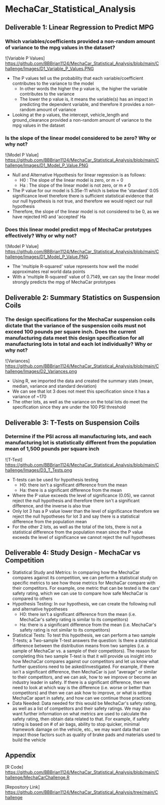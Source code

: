 # MechaCar_Statistical_Analysis

## Deliverable 1: Linear Regression to Predict MPG
### Which variables/coefficients provided a non-random amount of variance to the mpg values in the dataset?
![Variable P Values] https://github.com/BBBrian1124/MechaCar_Statistical_Analysis/blob/main/Challenge/Images/D1_Variable_P_Values.PNG
* The P values tell us the probability that each variable/coefficient contributes to the variance to the model
  * In other words the higher the p value is, the higher the variable contributes to the variance
  * The lower the p value is, it means the variable(s) has an impact in predicting the dependent variable, and therefore it provides a non-random amount of variance
* Looking at the p values, the intercept, vehicle_length and ground_clearance provided a non-random amount of variance to the mpg values in the dataset
### Is the slope of the linear model considered to be zero? Why or why not?
![Model P Value] https://github.com/BBBrian1124/MechaCar_Statistical_Analysis/blob/main/Challenge/Images/D1_Model_P_Value.PNG
* Null and Alternative Hypothesis for linear regression is as follows:
   * H0 : The slope of the linear model is zero, or m = 0
   * Ha : The slope of the linear model is not zero, or m ≠ 0
* The P value for our model is 5.35e-11 which is below the 'standard' 0.05 significance level therefore there is sufficient statistical evidence that our null hypothesis is not true, and therefore we would reject our null hypothesis
* Therefore, the slope of the linear model is not considered to be 0, as we have rejected H0 and 'accepted' Ha

### Does this linear model predict mpg of MechaCar prototypes effectively? Why or why not?
![Model P Value] https://github.com/BBBrian1124/MechaCar_Statistical_Analysis/blob/main/Challenge/Images/D1_Model_P_Value.PNG
* The 'multiple R-squared' value represents how well the model approximates real world data points
* With a 'multiple R-squared' value of 0.7149, we can say the linear model strongly predicts the mpg of MechaCar prototypes 

## Deliverable 2: Summary Statistics on Suspension Coils
### The design specifications for the MechaCar suspension coils dictate that the variance of the suspension coils must not exceed 100 pounds per square inch. Does the current manufacturing data meet this design specification for all manufacturing lots in total and each lot individually? Why or why not?
![Variances] https://github.com/BBBrian1124/MechaCar_Statistical_Analysis/blob/main/Challenge/Images/D2_Variances.png
* Using R, we imported the data and created the summary stats (mean, median, variance and standard deviation) 
* We can see that lot 3 does not meet this specification since it has a variance of ~170
* The other lots, as well as the variance on the total lots do meet the specification since they are under the 100 PSI threshold

## Deliverable 3: T-Tests on Suspension Coils
### Determine if the PSI across all manufacturing lots, and each manufacturing lot is statistically different from the population mean of 1,500 pounds per square inch
![T-Test] https://github.com/BBBrian1124/MechaCar_Statistical_Analysis/blob/main/Challenge/Images/D3_T_Tests.png
* T-tests can be used for hypothesis testing
  * H0: there isn't a significant difference from the mean
  * Ha: there is a significant difference from the mean
* Where the P value exceeds the level of significance (0.05), we cannot reject the null hypothesis and therefore there isn't a significant difference, and the inverse is also true
* Only lot 3 has a P value lower than the level of significance therefore we reject the null hypotheses for lot 3 and say there is a statistical difference from the population mean
* For the other 2 lots, as well as the total of the lots, there is not a statistical difference from the population mean since the P value exceeds the level of significance we cannot reject the null hypotheses

## Deliverable 4: Study Design -  MechaCar vs Competition
* Statistical Study and Metrics: In comparing how the MechaCar compares against its competition, we can perform a statistical study on specific metrics to see how those metrics for MechaCar compare with their competitors. For example, one metric that can be tested is the cars' safety rating, which we can use to compare how safe MechaCar is compared to others 
* Hypothesis Testing: In our hypothesis, we can create the following null and alternative hypotheses 
   * H0: there isn't a significant difference from the mean (i.e. MechaCar's safety rating is similar to its competitors)
   * Ha: there is a significant difference from the mean (i.e. MechaCar's safety rating is not similar to its competitors)
* Statistical Tests: To test this hypothesis, we can perform a two sample T-tests; a Two-sample T-test answers the question: Is there a statistical difference between the distribution means from two samples (i.e. a sample of MechaCar vs. a sample of their competitors). The reason for completing this two sample T-test is that it will provide us insight into how MechaCar compares against our competitors and let us know what further questions need to be asked/investigated. For example, if there isn't a significant difference, then MechaCar is just "average" or similar to their competitors, and we can ask, how to we improve or become an industry leader in safety. If there is a significant difference, then we need to look at which way is the difference (i.e. worse or better than competitors) and then we can ask how to improve, or what is setting MechaCar apart in safety, and how can we continue those practices
* Data Needed: Data needed for this would be MechaCar's safety rating, as well as a list of competitors and their safety ratings. We may also want further information on what metrics are used to calculate the safety rating, then obtain data related to that. For example, if safety rating is based on # of air bags, ability to stop quicker, minimal framework damage on the vehicle, etc., we may want data that can impact those factors such as quality of brake pads and materials used to build the vehicle


## Appendix
[R Code] https://github.com/BBBrian1124/MechaCar_Statistical_Analysis/blob/main/Challenge/MechaCarChallenge.R

[Repository Link] https://github.com/BBBrian1124/MechaCar_Statistical_Analysis/tree/main/Challenge
